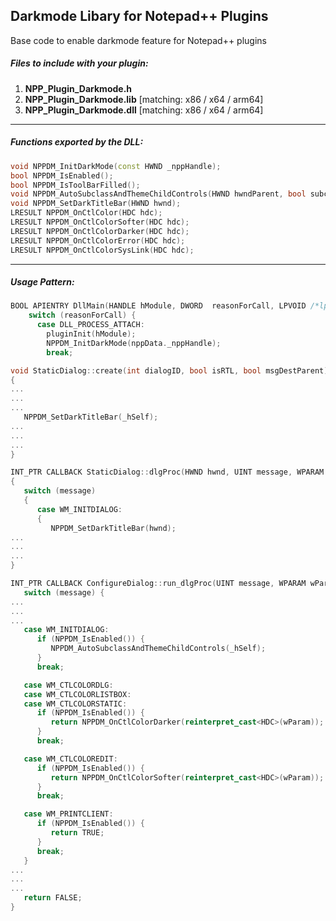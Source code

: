 ## Darkmode Libary for Notepad++ Plugins

Base code to enable darkmode feature for Notepad++ plugins

##### Files to include with your plugin:
1. **NPP_Plugin_Darkmode.h**
2. **NPP_Plugin_Darkmode.lib** [matching: x86 / x64 / arm64]
3. **NPP_Plugin_Darkmode.dll** [matching: x86 / x64 / arm64]
---

##### Functions exported by the DLL:
```c++
void NPPDM_InitDarkMode(const HWND _nppHandle);
bool NPPDM_IsEnabled();
bool NPPDM_IsToolBarFilled();
void NPPDM_AutoSubclassAndThemeChildControls(HWND hwndParent, bool subclass = true, bool theme = true);
void NPPDM_SetDarkTitleBar(HWND hwnd);
LRESULT NPPDM_OnCtlColor(HDC hdc);
LRESULT NPPDM_OnCtlColorSofter(HDC hdc);
LRESULT NPPDM_OnCtlColorDarker(HDC hdc);
LRESULT NPPDM_OnCtlColorError(HDC hdc);
LRESULT NPPDM_OnCtlColorSysLink(HDC hdc);
```
---

##### Usage Pattern:
```C++
BOOL APIENTRY DllMain(HANDLE hModule, DWORD  reasonForCall, LPVOID /*lpReserved*/) {
    switch (reasonForCall) {
      case DLL_PROCESS_ATTACH:
        pluginInit(hModule);
        NPPDM_InitDarkMode(nppData._nppHandle);
        break;
```

```C++
void StaticDialog::create(int dialogID, bool isRTL, bool msgDestParent)
{
...
...
...
   NPPDM_SetDarkTitleBar(_hSelf);
...
...
...
}
```

```C++
INT_PTR CALLBACK StaticDialog::dlgProc(HWND hwnd, UINT message, WPARAM wParam, LPARAM lParam)
{
   switch (message)
   {
      case WM_INITDIALOG:
      {
         NPPDM_SetDarkTitleBar(hwnd);
...
...
...
}
```

```C++
INT_PTR CALLBACK ConfigureDialog::run_dlgProc(UINT message, WPARAM wParam, LPARAM) {
   switch (message) {
...
...
...
   case WM_INITDIALOG:
      if (NPPDM_IsEnabled()) {
         NPPDM_AutoSubclassAndThemeChildControls(_hSelf);
      }
      break;

   case WM_CTLCOLORDLG:
   case WM_CTLCOLORLISTBOX:
   case WM_CTLCOLORSTATIC:
      if (NPPDM_IsEnabled()) {
         return NPPDM_OnCtlColorDarker(reinterpret_cast<HDC>(wParam));
      }
      break;

   case WM_CTLCOLOREDIT:
      if (NPPDM_IsEnabled()) {
         return NPPDM_OnCtlColorSofter(reinterpret_cast<HDC>(wParam));
      }
      break;

   case WM_PRINTCLIENT:
      if (NPPDM_IsEnabled()) {
         return TRUE;
      }
      break;
   }
...
...
...
   return FALSE;
}
```